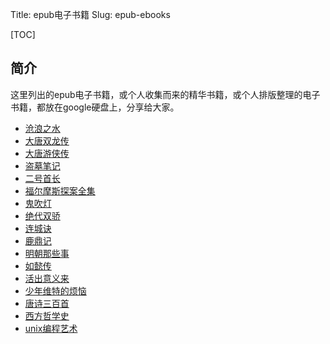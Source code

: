 Title: epub电子书籍
Slug: epub-ebooks


[TOC]

## 简介

这里列出的epub电子书籍，或个人收集而来的精华书籍，或个人排版整理的电子书籍，都放在google硬盘上，分享给大家。




- [沧浪之水](https://drive.google.com/open?id=1KfJkWWtyCUOY_zvFqV3Ml8Yz1Qe3gMFx) 
- [大唐双龙传](https://drive.google.com/open?id=1AEvbGEK_XAdRtsEtx1Ro1kJYsWuzvwf3) 
- [大唐游侠传](https://drive.google.com/open?id=1DVGFoA1VEjh8ryKbtdQfNwafvlvlMmXl) 
- [盗墓笔记](https://drive.google.com/open?id=1nXddk3OaqULnqH8Pz_9HVj7irpVNREr9) 
- [二号首长](https://drive.google.com/open?id=1TojhiF7FIEtk-gmYyqVrj7ivl9A7Gcs-) 
- [福尔摩斯探案全集](https://drive.google.com/open?id=1oNWyZF0_xd3FAAXAZbUuGa50hu9GyBZ2) 
- [鬼吹灯](https://drive.google.com/open?id=1XOrzLeOzjaKMNh3puWXaiAx-U4sn6u3Q) 
- [绝代双骄](https://drive.google.com/open?id=1OlzbmUg509v8P9Rix0LR9aiIFUNsAOAI) 
- [连城诀](https://drive.google.com/open?id=1ecrY2r0dbP3F1do5a7xWx3khH3S-3RtW) 
- [鹿鼎记](https://drive.google.com/open?id=1OjkMTaNDMTHY3tK4qs0Bl2tYa8L-OcJF) 
- [明朝那些事](https://drive.google.com/open?id=1I2h2nhD35spm2ezChpbBowze-f-RooNs) 
- [如懿传](https://drive.google.com/open?id=1AOmBNnFSrBLMVW8MIbS5HJg61CtrI8JD) 
- [活出意义来](https://drive.google.com/open?id=1jvKkYaRsxx0LdUqu6pL_E9_Ww6on3Tyy)
- [少年维特的烦恼](https://drive.google.com/open?id=10OVhgn4ijqMmGNAt0bhKnNZMh6AuyABb)
- [唐诗三百首](https://drive.google.com/open?id=1Uj1ceIv6KNDoQDWu4xNHrau0kxNBBrnK)
- [西方哲学史](https://drive.google.com/open?id=1_4J9Jkox8z28RDagolnnOKXfeUVa8obS)
- [unix编程艺术](https://drive.google.com/open?id=1LvQdWZ5ZG0Xytapv5N2ehC5ZPYWm8Yir)







